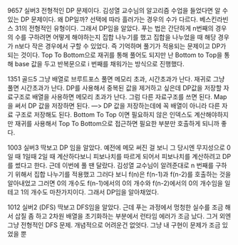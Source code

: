 9657 실버3
전형적인 DP 문제이다. 김성열 교수님의 알고리즘 수업을 들었다면 알 수 있는 DP 문제이다. 왜 DP일까? 선택에 따라 흘러가는 경우의 수가 다르다. 베스킨라빈스 31의 전형적인 유형이다. 그래서 DP임을 알았다. 푸는 법은 간단하게 n번째의 경우의 수를 구하려면 어떻게 해야하는지 집합 나누기를 했고 집합을 나누었을 때 해당 경우가 n보다 작은 경우에서 구할 수 있었다. 즉 기억하며 풀기가 적용되는 문제이고 DP가 되는 것이다. Top To Bottom으로 재귀를 통해 풀어도 되지만 난 Bottom to Top을 통해 base 값을 두고 반복문으로 i 번째를 채워가는 방식으로 진행했다. 

1351 골드5
그냥 배열로 브루트포스 풀면 메모리 초과, 시간초과가 난다. 재귀로 그냥 풀면 시간초과가 난다. DP를 사용해서 중복된 값을 제거하고 싶은데 DP값을 저장할 자료구조로 배열을 사용하면 메모리 초과가 난다. 그럼 다른 자료구조를 쓰면 된다. Map 을 써서 DP 값을 저장하면 된다. —> DP 값을 저장하는데에 꼭 배열이 아니라 다른 자료 구조로 저장해도 된다. 
Bottom To Top 이면 필요하지 않은 인덱스도 계산해야하지만 재귀를 사용해서 Top To Bottom으로  접근하면 필요한 부분만 호출하게 되니까 좋다. 

1003 실버3
딱보고 DP 임을 알았다. 예전에 메모 써진 걸 보니 그 당시엔 무지성으로 0일 때 1일때 2일 때 계산하다보니 피보나치를 따르게 되어서 피보나치를 계산하려고 DP 를 썼다고 한다. 근데 이번에 풀 땐 달랐다. 김성열 교수님이 알려준대로 n 번째를 구하기 위해서 집합 나누기를 적용했고 그러다 보니 f(n)은 f(n-1)과 f(n-2)를 호출하는 것을 알아내었고 그러면 0의 개수도 f(n-1)에서의 0의 개수와 f(n-2)에서의 0의 개수임을 일테고 1의 개수도 마찬가지이다. 그래서 DP임을 알아채었다.

1012 실버2 (DFS)
딱보고 DFS임을 알았다. 근데 푸는 과정에서 멍청한 실수를 조금 해서 삽질 좀 하고 2차원 배열을 초기화하는 부분에서 런타임 에러가 조금 났다. 그거 외엔 그냥 전형적인 DFS 문제. 개념적으로 어려운건 없엇다. 그냥 내 구현이 문제가 조금 있었을 뿐